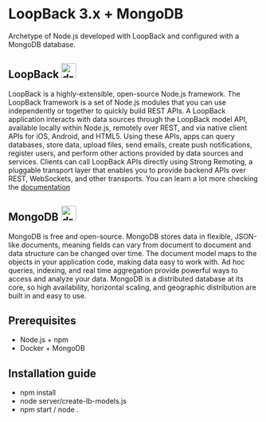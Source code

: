 # LoopBack 3.x + MongoDB

Archetype of Node.js developed with LoopBack and configured with a MongoDB database.

## LoopBack <img src="https://loopback.io/images/overview/loopback.svg" alt="drawing" width="30"/>

LoopBack is a highly-extensible, open-source Node.js framework. The LoopBack framework is a set of Node.js modules that you can use independently or together to quickly build REST APIs.
A LoopBack application interacts with data sources through the LoopBack model API, available locally within Node.js, remotely over REST, and via native client APIs for iOS, Android, and HTML5. Using these APIs, apps can query databases, store data, upload files, send emails, create push notifications, register users, and perform other actions provided by data sources and services.
Clients can call LoopBack APIs directly using Strong Remoting, a pluggable transport layer that enables you to provide backend APIs over REST, WebSockets, and other transports.
You can learn a lot more checking the [documentation](https://loopback.io/doc/en/lb3/index.html)

## MongoDB <img src="https://www.mongodb.com/assets/images/index/header-img.png" alt="drawing" width="30"/>

MongoDB is free and open-source.
MongoDB stores data in flexible, JSON-like documents, meaning fields can vary from document to document and data structure can be changed over time.
The document model maps to the objects in your application code, making data easy to work with.
Ad hoc queries, indexing, and real time aggregation provide powerful ways to access and analyze your data.
MongoDB is a distributed database at its core, so high availability, horizontal scaling, and geographic distribution are built in and easy to use.

## Prerequisites
- Node.js + npm
- Docker + MongoDB

## Installation guide
- npm install
- node server/create-lb-models.js
- npm start / node .
